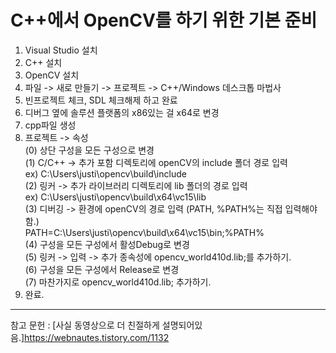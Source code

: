 # C++에서 OpenCV를 하기 위한 기본 준비

  1. Visual Studio 설치
  2. C++ 설치
  3. OpenCV 설치
  4. 파일 -> 새로 만들기 -> 프로젝트 -> C++/Windows 데스크톱 마법사
  5. 빈프로젝트 체크, SDL 체크해제 하고 완료
  6. 디버그 옆에 솔루션 플랫폼의 x86있는 걸 x64로 변경
  7. cpp파일 생성
  8. 프로젝트 -> 속성  
    (0) 상단 구성을 모든 구성으로 변경<br>
    (1) C/C++ -> 추가 포함 디렉토리에 openCV의 include 폴더 경로 입력 <br> ex) C:\Users\justi\opencv\build\include<br>
    (2) 링커 -> 추가 라이브러리 디렉토리에 lib 폴더의 경로 입력 <br> ex) C:\Users\justi\opencv\build\x64\vc15\lib<br>
    (3) 디버깅 -> 환경에 openCV의 경로 입력 (PATH, %PATH%는 직접 입력해야함.) <br>PATH=C:\Users\justi\opencv\build\x64\vc15\bin;%PATH%<br>
    (4) 구성을 모든 구성에서 활성Debug로 변경<br>
    (5) 링커 -> 입력 -> 추가 종속성에 opencv_world410d.lib;를 추가하기.<br>
    (6) 구성을 모든 구성에서 Release로 변경<br>
    (7) 마찬가지로 opencv_world410d.lib; 추가하기.<br>
  9. 완료.
    
* * *
참고 문헌 : 
[사실 동영상으로 더 친절하게 설명되어있음.]https://webnautes.tistory.com/1132
